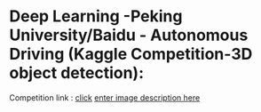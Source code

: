# Deep Learning -Peking University/Baidu - Autonomous Driving (Kaggle Competition-3D object detection):
Competition link : [click](https://www.kaggle.com/c/pku-autonomous-driving)
[enter image description here](./doc/images/center_of_objects_1.png)
